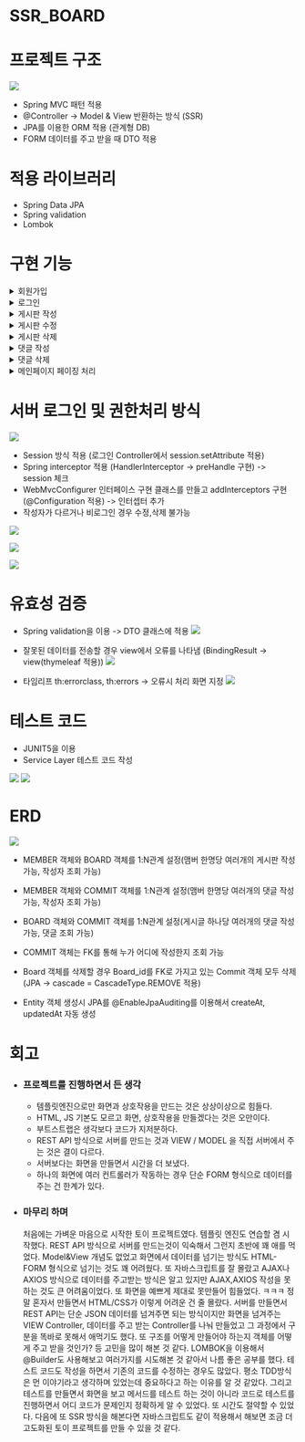 # SSR_BOARD

# 프로젝트 구조
![](https://velog.velcdn.com/images/dzpro0327/post/25524b22-cf70-4e94-a171-5baa882e8af4/image.png)

- Spring MVC 패턴 적용
- @Controller -> Model & View 반환하는 방식 (SSR)
- JPA를 이용한 ORM 적용 (관계형 DB)
- FORM 데이터를 주고 받을 때 DTO 적용

# 적용 라이브러리
- Spring Data JPA
- Spring validation
- Lombok

# 구현 기능
<details>
<summary>회원가입</summary>
<div markdown="1">
<img alt="회원가입" src="https://velog.velcdn.com/images/dzpro0327/post/8337a7f0-3e90-4fe0-b223-b4c8bd0417fa/image.gif">
</div>
</details>

<details>
<summary>로그인</summary>
<div markdown="1">
<img alt="로그인" src="https://velog.velcdn.com/images/dzpro0327/post/4cf0f2fa-34c4-4931-83a5-715638e841d6/image.gif">
</div>
</details>

<details>
<summary>게시판 작성</summary>
<div markdown="1">
<img alt="게시판 작성" src="https://velog.velcdn.com/images/dzpro0327/post/a6bd128d-6d23-431b-a869-7d901819ac0a/image.gif">
</div>
</details>

<details>
<summary>게시판 수정</summary>
<div markdown="1">
<img alt="게시판 수정" src="https://velog.velcdn.com/images/dzpro0327/post/50590272-de76-4100-bfdd-bf3780e39c33/image.gif">
</div>
</details>

<details>
<summary>게시판 삭제</summary>
<div markdown="1">
<img alt="게시판 삭제" src="https://velog.velcdn.com/images/dzpro0327/post/e06b3fbd-33bc-4d91-a2a4-32a2ef2848a3/image.gif">

</div>
</details>

<details>
<summary>댓글 작성</summary>
<div markdown="1">
<img alt="댓글 작성" src="https://velog.velcdn.com/images/dzpro0327/post/7898dda9-dc0b-4d5c-becc-5ff674c109c6/image.gif">
</div>
</details>

<details>
<summary>댓글 삭제</summary>
<div markdown="1">
<img alt="댓글 삭제" src="https://velog.velcdn.com/images/dzpro0327/post/ed513e65-f123-4d95-a213-02e3bf803001/image.gif">
</div>
</details>

<details>
<summary>메인페이지 페이징 처리</summary>
<div markdown="1">
<img alt="페이징 처리" src="https://velog.velcdn.com/images/dzpro0327/post/03ef22ab-1038-4f9f-b822-e7928e628adf/image.gif">
</div>
</details>

# 서버 로그인 및 권한처리 방식
![](https://velog.velcdn.com/images/dzpro0327/post/4282ea5e-f769-4cb3-96d3-a33a04639c8f/image.png)

- Session 방식 적용 (로그인 Controller에서 session.setAttribute 적용)
- Spring interceptor 적용 (HandlerInterceptor -> preHandle 구현) -> session 체크
- WebMvcConfigurer 인터페이스 구현 클래스를 만들고 addInterceptors 구현 (@Configuration 적용) -> 인터셉터 추가
- 작성자가 다르거나 비로그인 경우 수정,삭제 불가능

![](https://velog.velcdn.com/images/dzpro0327/post/4af71ee4-5cfa-4391-9482-ed2a906d8a40/image.gif)

![](https://velog.velcdn.com/images/dzpro0327/post/4369de53-e92d-4196-9b05-70460017ed9f/image.gif)

![](https://velog.velcdn.com/images/dzpro0327/post/3794e5dc-3534-4383-8679-87f64d313d92/image.gif)


# 유효성 검증
- Spring validation을 이용 -> DTO 클래스에 적용 
![](https://velog.velcdn.com/images/dzpro0327/post/0c6d7ee2-a70e-4900-8efd-eb700edbc097/image.png)

- 잘못된 데이터를 전송할 경우 view에서 오류를 나타냄 (BindingResult -> view(thymeleaf 적용))
![](https://velog.velcdn.com/images/dzpro0327/post/187e312c-dee8-45f6-9e9e-7c6687e6a5c7/image.gif)

- 타임리프 th:errorclass, th:errors -> 오류시 처리 화면 지정
![](https://velog.velcdn.com/images/dzpro0327/post/a51d1a38-3264-40da-b49d-10cf45114335/image.png)


# 테스트 코드
- JUNIT5을 이용
- Service Layer 테스트 코드 작성

![](https://velog.velcdn.com/images/dzpro0327/post/b39e2c0f-0247-4704-8398-f27ef01a9b3f/image.png)
![](https://velog.velcdn.com/images/dzpro0327/post/751e6942-eadd-4552-9360-6b0b0e1240d6/image.png)



# ERD

![](https://velog.velcdn.com/images/dzpro0327/post/83cad78f-9fe9-4d5a-ac61-905f1d647dd6/image.png)

- MEMBER 객체와 BOARD 객체를 1:N관계 설정(맴버 한명당 여러개의 게시판 작성가능, 작성자 조회 가능)

- MEMBER 객체와 COMMIT 객체를 1:N관계 설정(맴버 한명당 여러개의 댓글 작성가능, 작성자 조회 가능)

- BOARD 객체와 COMMIT 객체를 1:N관계 설정(게시글 하나당 여러개의 댓글 작성가능, 댓글 조회 가능)

- COMMIT 객체는 FK를 통해 누가 어디에 작성한지 조회 가능

- Board 객체를 삭제할 경우 Board_id를 FK로 가지고 있는 Commit 객체 모두 삭제 
  (JPA -> cascade = CascadeType.REMOVE 적용)
    
- Entity 객체 생성시 JPA를 @EnableJpaAuditing를 이용해서 createAt, updatedAt 자동 생성



# 회고
- ### 프로젝트를 진행하면서 든 생각
  - 템플릿엔진으로만 화면과 상호작용을 만드는 것은 상상이상으로 힘들다.
  - HTML, JS 기본도 모르고 화면, 상호작용을 만들겠다는 것은 오만이다.
  - 부트스트랩은 생각보다 코드가 지저분하다.
  - REST API 방식으로 서버를 만드는 것과 VIEW / MODEL 을 직접 서버에서 주는 것은 결이 다르다.
  - 서버보다는 화면을 만들면서 시간을 더 보냈다.
  - 하나의 화면에 여러 컨트롤러가 작동하는 경우 단순 FORM 형식으로 데이터를 주는 건 한계가 있다.

- ### 마무리 하며
  처음에는 가벼운 마음으로 시작한 토이 프로젝트였다. 템플릿 엔진도 연습할 겸 시작했다. REST API 방식으로 서버를 만드는것이 익숙해서 그런지 초반에 꽤 애를 먹었다. Model&View 개념도 없었고 화면에서 데이터를 넘기는 방식도 HTML-FORM 형식으로 넘기는 것도 꽤 어려웠다. 또 자바스크립트를 잘 몰랐고 AJAX나 AXIOS 방식으로 데이터를 주고받는 방식은 알고 있지만 AJAX,AXIOS 작성을 못하는 것도 큰 어려움이었다. 또 화면을 예쁘게 제대로 못만들어 힘들었다. ㅋㅋㅋ 정말 혼자서 만들면서 HTML/CSS가 이렇게 어려운 건 줄 몰랐다.
서버를 만들면서 REST API는 단순 JSON 데이터를 넘겨주면 되는 방식이지만 화면을 넘겨주는 VIEW Controller, 데이터를 주고 받는 Controller를 나눠 만들었고 그 과정에서 구분을 똑바로 못해서 애먹기도 했다. 또 구조를 어떻게 만들어야 하는지 객체를 어떻게 주고 받을 것인가? 등 고민을 많이 해본 것 같다. LOMBOK을 이용해서 @Builder도 사용해보고 여러가지를 시도해본 것 같아서 나름 좋은 공부를 했다.
테스트 코드도 작성을 하면서 기존의 코드를 수정하는 경우도 많았다. 평소 TDD방식은 먼 이야기라고 생각하며 있었는데 중요하다고 하는 이유를 알 것 같았다. 그리고 테스트를 만들면서 화면을 보고 메서드를 테스트 하는 것이 아니라 코드로 테스트를 진행하면서 어디 코드가 문제인지 정확하게 알 수 있었다. 또 시간도 절약할 수 있었다.
다음에 또 SSR 방식을 해본다면 자바스크립트도 같이 적용해서 해보면 조금 더 고도화된 토이 프로젝트를 만들 수 있을 것 같다.
